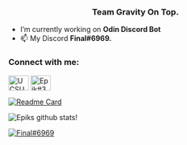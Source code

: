 <h3 align="center">Team Gravity On Top.</h3>

- I’m currently working on **Odin Discord Bot**
- 📫 My Discord **Final#6969.**

<h3 align="left">Connect with me:</h3>
<p align="left">

<a href="https://youtube.com/channel/UCkrfA46q9XC50frb8XKg67A" target="blank"><img align="center" src="https://cdn.jsdelivr.net/npm/simple-icons@3.0.1/icons/youtube.svg" alt="UCSUbY-L1scKvtIPOLq5E_Ng" height="30" width="40" /></a>
<a href="https://discord.gg/zj8YDbBGrV" target="blank"><img align="center" src="https://cdn.jsdelivr.net/npm/simple-icons@3.0.1/icons/discord.svg" alt="Epik#3024" height="30" width="40" /></a>
</p>

[![Readme Card](https://github-readme-stats.vercel.app/api/pin/?username=Epik123&repo=TeamGravity&show_owner=true&theme=tokyonight)](https://github.com/Epik123/TeamGravity)

![Epiks github stats!](https://github-readme-stats.vercel.app/api?username=Epik123&show_icons=true&theme=tokyonight) 

<a href="https://discord.com/users/935327013470883890" target="_blank"><img alt="Final#6969" src="https://img.shields.io/badge/Discord-7289DA?style=for-the-badge&logo=discord&logoColor=white" /></a>




